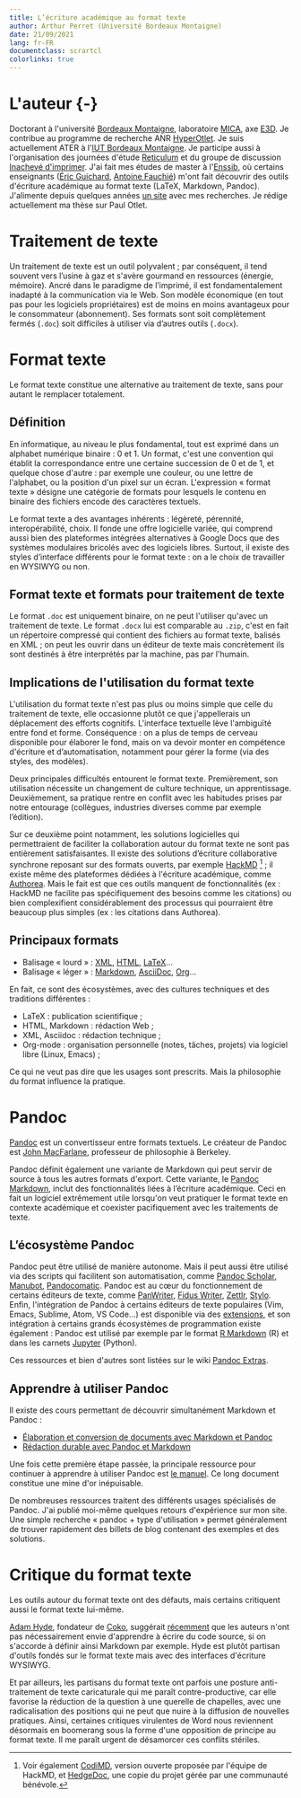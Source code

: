 ```yaml
---
title: L’écriture académique au format texte
author: Arthur Perret (Université Bordeaux Montaigne)
date: 21/09/2021
lang: fr-FR
documentclass: scrartcl
colorlinks: true
---
```


# L'auteur {-}

Doctorant à l'université [Bordeaux Montaigne](https://www.u-bordeaux-montaigne.fr/fr/index.html), laboratoire [MICA](https://mica.u-bordeaux-montaigne.fr), axe [E3D](https://mica.u-bordeaux-montaigne.fr/e3d/). Je contribue au programme de recherche ANR [HyperOtlet](https://hyperotlet.hypotheses.org/le-projet). Je suis actuellement ATER à l'[IUT Bordeaux Montaigne](https://www.iut.u-bordeaux-montaigne.fr). Je participe aussi à l'organisation des journées d'étude [Reticulum](http://reticulum.info) et du groupe de discussion [Inachevé d'imprimer](https://inacheve-dimprimer.net). J'ai fait mes études de master à l'[Enssib](https://www.enssib.fr), où certains enseignants ([Éric Guichard](http://barthes.enssib.fr), [Antoine Fauchié](https://www.quaternum.net)) m'ont fait découvrir des outils d'écriture académique au format texte (LaTeX, Markdown, Pandoc). J'alimente depuis quelques années [un site](https://www.arthurperret.fr) avec mes recherches. Je rédige actuellement ma thèse sur Paul Otlet.

# Traitement de texte

Un traitement de texte est un outil polyvalent ; par conséquent, il tend souvent vers l’usine à gaz et s'avère gourmand en ressources (énergie, mémoire). Ancré dans le paradigme de l’imprimé, il est fondamentalement inadapté à la communication via le Web. Son modèle économique (en tout pas pour les logiciels propriétaires) est de moins en moins avantageux pour le consommateur (abonnement). Ses formats sont soit complètement fermés (`.doc`) soit difficiles à utiliser via d’autres outils (`.docx`).

# Format texte

Le format texte constitue une alternative au traitement de texte, sans pour autant le remplacer totalement.

## Définition

En informatique, au niveau le plus fondamental, tout est exprimé dans un alphabet numérique binaire : 0 et 1. Un format, c'est une convention qui établit la correspondance entre une certaine succession de 0 et de 1, et quelque chose d'autre : par exemple une couleur, ou une lettre de l'alphabet, ou la position d'un pixel sur un écran. L'expression « format texte » désigne une catégorie de formats pour lesquels le contenu en binaire des fichiers encode des caractères textuels.

<!-- Exemple du fichier image. Exemple du fichier texte. Pourquoi on peut ouvrir un fichier image dans un éditeur de texte (et ce qu'on constate) et pas un fichier texte dans une visualiseuse d'images. -->

Le format texte a des avantages inhérents : légèreté, pérennité, interopérabilité, choix. Il fonde une offre logicielle variée, qui comprend aussi bien des plateformes intégrées alternatives à Google Docs que des systèmes modulaires bricolés avec des logiciels libres. Surtout, il existe des styles d’interface différents pour le format texte : on a le choix de travailler en WYSIWYG ou non.

## Format texte et formats pour traitement de texte

Le format `.doc` est uniquement binaire, on ne peut l'utiliser qu'avec un traitement de texte. Le format `.docx` lui est comparable au `.zip`, c'est en fait un répertoire compressé qui contient des fichiers au format texte, balisés en XML ; on peut les ouvrir dans un éditeur de texte mais concrètement ils sont destinés à être interprétés par la machine, pas par l'humain.

## Implications de l'utilisation du format texte

L'utilisation du format texte n'est pas plus ou moins simple que celle du traitement de texte, elle occasionne plutôt ce que j'appellerais un déplacement des efforts cognitifs. L'interface textuelle lève l'ambiguïté entre fond et forme. Conséquence : on a plus de temps de cerveau disponible pour élaborer le fond, mais on va devoir monter en compétence d'écriture et d’automatisation, notamment pour gérer la forme (via des styles, des modèles).

Deux principales difficultés entourent le format texte. Premièrement, son utilisation nécessite un changement de culture technique, un apprentissage. Deuxièmement, sa pratique rentre en conflit avec les habitudes prises par notre entourage (collègues, industries diverses comme par exemple l’édition).

Sur ce deuxième point notamment, les solutions logicielles qui permettraient de faciliter la collaboration autour du format texte ne sont pas entièrement satisfaisantes. Il existe des solutions d’écriture collaborative synchrone reposant sur des formats ouverts, par exemple [HackMD](https://hackmd.io) [^1] ; il existe même des plateformes dédiées à l'écriture académique, comme [Authorea](https://www.authorea.com/users/332544-arthur-perret). Mais le fait est que ces outils manquent de fonctionnalités (ex : HackMD ne facilite pas spécifiquement des besoins comme les citations) ou bien complexifient considérablement des processus qui pourraient être beaucoup plus simples (ex : les citations dans Authorea).

[^1]: Voir également [CodiMD](https://codimd.math.cnrs.fr), version ouverte proposée par l'équipe de HackMD, et [HedgeDoc](https://hedgedoc.org), une copie du projet gérée par une communauté bénévole.

## Principaux formats

- Balisage « lourd » : [XML](https://fr.wikipedia.org/wiki/Extensible_Markup_Language), [HTML](https://fr.wikipedia.org/wiki/Hypertext_Markup_Language), [LaTeX](https://fr.wikipedia.org/wiki/LaTeX)…
- Balisage « léger » : [Markdown](https://fr.wikipedia.org/wiki/Markdown), [AsciiDoc](https://fr.wikipedia.org/wiki/AsciiDoc), [Org](https://fr.wikipedia.org/wiki/Org-mode)…

En fait, ce sont des écosystèmes, avec des cultures techniques et des traditions différentes :

- LaTeX : publication scientifique ;
- HTML, Markdown : rédaction Web ;
- XML, Asciidoc : rédaction technique ;
- Org-mode : organisation personnelle (notes, tâches, projets) via logiciel libre (Linux, Emacs) ;

Ce qui ne veut pas dire que les usages sont prescrits. Mais la philosophie du format influence la pratique.

# Pandoc

[Pandoc](https://pandoc.org) est un convertisseur entre formats textuels. Le créateur de Pandoc est [John MacFarlane](https://johnmacfarlane.net), professeur de philosophie à Berkeley.

Pandoc définit également une variante de Markdown qui peut servir de source à tous les autres formats d'export. Cette variante, le [Pandoc Markdown](https://pandoc.org/MANUAL.html#pandocs-markdown), inclut des fonctionnalités liées à l’écriture académique. Ceci en fait un logiciel extrêmement utile lorsqu'on veut pratiquer le format texte en contexte académique et coexister pacifiquement avec les traitements de texte.

## L’écosystème Pandoc

Pandoc peut être utilisé de manière autonome. Mais il peut aussi être utilisé via des scripts qui facilitent son automatisation, comme [Pandoc Scholar](https://pandoc-scholar.github.io), [Manubot](https://manubot.org/), [Pandocomatic](https://heerdebeer.org/Software/markdown/pandocomatic/). Pandoc est au cœur du fonctionnement de certains éditeurs de texte, comme [PanWriter](https://panwriter.com), [Fidus Writer](https://www.fiduswriter.org/how-it-works/), [Zettlr](https://zettlr.com), [Stylo](https://stylo.huma-num.fr). Enfin, l'intégration de Pandoc à certains éditeurs de texte populaires (Vim, Emacs, Sublime, Atom, VS Code…) est disponible via des [extensions](https://github.com/jgm/pandoc/wiki/Pandoc-Extras#editors), et son intégration à certains grands écosystèmes de programmation existe également : Pandoc est utilisé par exemple par le format [R Markdown](https://rmarkdown.rstudio.com) (R) et dans les carnets [Jupyter](https://jupyter.org) (Python).

Ces ressources et bien d'autres sont listées sur le wiki [Pandoc Extras](https://github.com/jgm/pandoc/wiki/Pandoc-Extras).

## Apprendre à utiliser Pandoc

Il existe des cours permettant de découvrir simultanément Markdown et Pandoc :

- [Élaboration et conversion de documents avec Markdown et Pandoc](https://www.jdbonjour.ch/cours/markdown-pandoc/)
- [Rédaction durable avec Pandoc et Markdown](https://programminghistorian.org/fr/lecons/redaction-durable-avec-pandoc-et-markdown)

Une fois cette première étape passée, la principale ressource pour continuer à apprendre à utiliser Pandoc est [le manuel](https://pandoc.org/MANUAL.html). Ce long document constitue une mine d'or inépuisable.

De nombreuses ressources traitent des différents usages spécialisés de Pandoc. J'ai publié moi-même quelques retours d'expérience sur mon site. Une simple recherche « pandoc + type d'utilisation » permet généralement de trouver rapidement des billets de blog contenant des exemples et des solutions.

# Critique du format texte

Les outils autour du format texte ont des défauts, mais certains critiquent aussi le format texte lui-même.

[Adam Hyde](https://www.adamhyde.net), fondateur de [Coko](https://coko.foundation), suggérait [récemment](https://www.adamhyde.net/markdown-definition/) que les auteurs n'ont pas nécessairement envie d'apprendre à écrire du code source, si on s'accorde à définir ainsi Markdown par exemple. Hyde est plutôt partisan d'outils fondés sur le format texte mais avec des interfaces d'écriture WYSIWYG.

Et par ailleurs, les partisans du format texte ont parfois une posture anti-traitement de texte caricaturale qui me paraît contre-productive, car elle favorise la réduction de la question à une querelle de chapelles, avec une radicalisation des positions qui ne peut que nuire à la diffusion de nouvelles pratiques. Ainsi, certaines critiques virulentes de Word nous reviennent désormais en boomerang sous la forme d'une opposition de principe au format texte. Il me paraît urgent de désamorcer ces conflits stériles.
